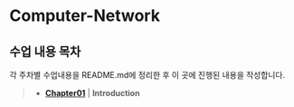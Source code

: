 # Computer-Network

## 수업 내용 목차 
각 주차별 수업내용을 README.md에 정리한 후 이 곳에 진행된 내용을 작성합니다.

> - __[Chapter01](./PriorityQueue/README.md)__ | __Introduction__
